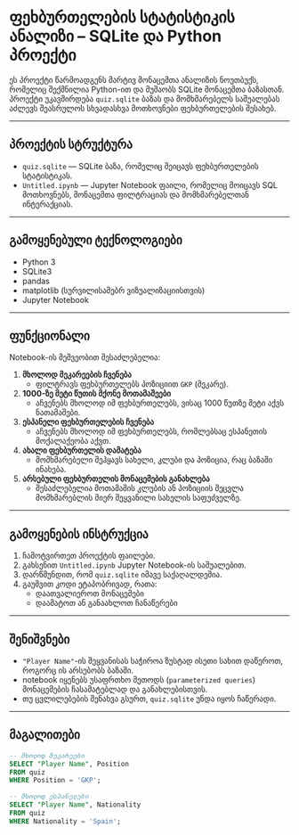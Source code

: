 
# ფეხბურთელების სტატისტიკის ანალიზი – SQLite და Python პროექტი

ეს პროექტი წარმოადგენს მარტივ მონაცემთა ანალიზის ნოუთბუქს, რომელიც შექმნილია Python-ით და მუშაობს SQLite მონაცემთა ბაზასთან. პროექტი უკავშირდება `quiz.sqlite` ბაზას და მომხმარებელს საშუალებას აძლევს შეასრულოს სხვადასხვა მოთხოვნები ფეხბურთელების შესახებ.

---

##  პროექტის სტრუქტურა

- `quiz.sqlite` — SQLite ბაზა, რომელიც შეიცავს ფეხბურთელების სტატისტიკას.
- `Untitled.ipynb` — Jupyter Notebook ფაილი, რომელიც მოიცავს SQL მოთხოვნებს, მონაცემთა ფილტრაციას და მომხმარებელთან ინტერაქციას.

---

##  გამოყენებული ტექნოლოგიები

- Python 3
- SQLite3
- pandas
- matplotlib (სურვილისამებრ ვიზუალიზაციისთვის)
- Jupyter Notebook

---

##  ფუნქციონალი

Notebook-ის მეშვეობით შესაძლებელია:

1. **მხოლოდ მეკარეების ჩვენება**
   - ფილტრავს ფეხბურთელებს პოზიციით `GKP` (მეკარე).
2. **1000-ზე მეტი წუთის მქონე მოთამაშეები**
   - აჩვენებს მხოლოდ იმ ფეხბურთელებს, ვისაც 1000 წუთზე მეტი აქვს ნათამაშები.
3. **ესპანელი ფეხბურთელების ჩვენება**
   - აჩვენებს მხოლოდ იმ ფეხბურთელებს, რომლებსაც ესპანეთის მოქალაქეობა აქვთ.
4. **ახალი ფეხბურთელის დამატება**
   - მომხმარებელი შეჰყავს სახელი, კლუბი და პოზიცია, რაც ბაზაში ინახება.
5. **არსებული ფეხბურთელის მონაცემების განახლება**
   - შესაძლებელია მოთამაშის კლუბის ან პოზიციის შეცვლა მომხმარებლის მიერ შეყვანილი სახელის საფუძველზე.

---

##  გამოყენების ინსტრუქცია

1. ჩამოტვირთეთ პროექტის ფაილები.
2. გახსენით `Untitled.ipynb` Jupyter Notebook-ის საშუალებით.
3. დარწმუნდით, რომ `quiz.sqlite` იმავე საქაღალდეშია.
4. გაუშვით კოდი ეტაპობრივად, რათა:
   - დაათვალიეროთ მონაცემები
   - დაამატოთ ან განაახლოთ ჩანაწერები

---

##  შენიშვნები

- `"Player Name"`-ის შეყვანისას საჭიროა ზუსტად ისეთი სახით დაწეროთ, როგორც ის არსებობს ბაზაში.
- notebook იყენებს უსაფრთხო მეთოდს (`parameterized queries`) მონაცემების ჩასამატებლად და განახლებისთვის.
- თუ ცვლილებების შენახვა გსურთ, `quiz.sqlite` უნდა იყოს ჩაწერადი.

---

##  მაგალითები

```sql
-- მხოლოდ მეკარეები
SELECT "Player Name", Position
FROM quiz
WHERE Position = 'GKP';

-- მხოლოდ ესპანელები
SELECT "Player Name", Nationality
FROM quiz
WHERE Nationality = 'Spain';
```


